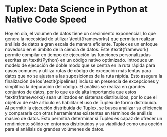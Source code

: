 # Tuplex: Data Science in Python at Native Code Speed


Hoy en día, el volumen de datos tiene un crecimiento exponencial, lo que genera la necesidad de utilizar \textit{frameworks} que permitan realizar análisis de datos a gran escala de manera eficiente. Tuplex es un enfoque novedoso en el ámbito de la ciencia de datos. Este \textit{framework} permite compilar en tiempo de ejecución las funciones personalizadas escritas en \textit{Python} en un código nativo optimizado. Introduce un modelo de ejecución de doble modo que se centra en la ruta rápida para casos comunes y utiliza rutas de código de excepción más lentas para datos que no se ajustan a las suposiciones de la ruta rápida. Esto asegura la finalización de los \textit{pipelines} incluso en presencia de excepciones y simplifica la depuración del código. El análisis se realiza en grandes conjuntos de datos, por lo que es de alta importancia que estos \textit{frameworks} sean utilizados en sistemas distribuidos, por lo que el objetivo  de este artículo es habilitar el uso de Tuplex de forma distribuida. Al permitir la ejecución distribuida de Tuplex, se busca analizar su eficiencia y compararla con otras herramientas existentes en términos de análisis masivo de datos. Esto permitirá determinar si Tuplex es capaz de ofrecer un rendimiento sólido en entornos distribuidos y su viabilidad como una opción para el análisis de grandes volúmenes de datos. 
